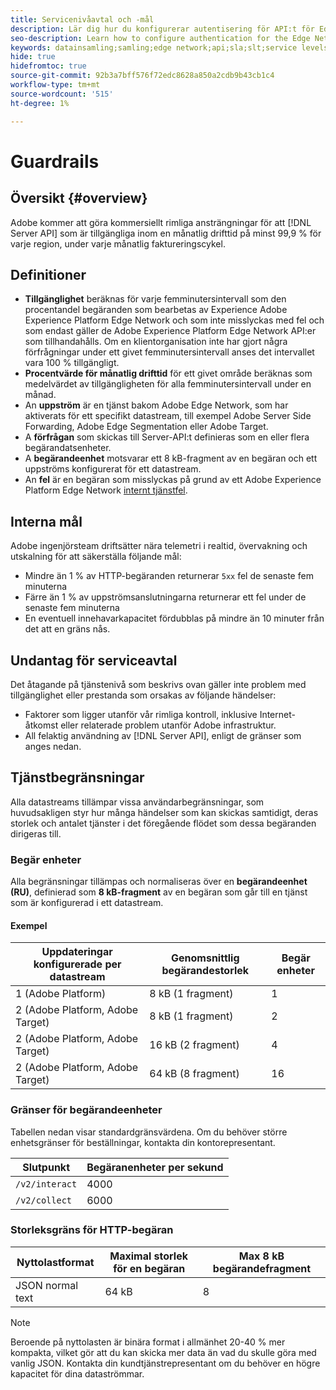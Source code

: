 ```yaml
---
title: Servicenivåavtal och -mål
description: Lär dig hur du konfigurerar autentisering för API:t för Edge Network Server
seo-description: Learn how to configure authentication for the Edge Network Server API
keywords: datainsamling;samling;edge network;api;sla;slt;service levels
hide: true
hidefromtoc: true
source-git-commit: 92b3a7bff576f72edc8628a850a2cdb9b43cb1c4
workflow-type: tm+mt
source-wordcount: '515'
ht-degree: 1%

---
```



# Guardrails

## Översikt {#overview}

Adobe kommer att göra kommersiellt rimliga ansträngningar för att [!DNL Server API] som är tillgängliga inom en månatlig drifttid på minst 99,9 % för varje region, under varje månatlig faktureringscykel.

## Definitioner

* **Tillgänglighet** beräknas för varje femminutersintervall som den procentandel begäranden som bearbetas av Experience Adobe Experience Platform Edge Network och som inte misslyckas med fel och som endast gäller de Adobe Experience Platform Edge Network API:er som tillhandahålls. Om en klientorganisation inte har gjort några förfrågningar under ett givet femminutersintervall anses det intervallet vara 100 % tillgängligt.
* **Procentvärde för månatlig drifttid** för ett givet område beräknas som medelvärdet av tillgängligheten för alla femminutersintervall under en månad.
* An **uppström** är en tjänst bakom Adobe Edge Network, som har aktiverats för ett specifikt datastream, till exempel Adobe Server Side Forwarding, Adobe Edge Segmentation eller Adobe Target.
* A **förfrågan** som skickas till Server-API:t definieras som en eller flera begärandatsenheter.
* A **begärandeenhet** motsvarar ett 8 kB-fragment av en begäran och ett uppströms konfigurerat för ett datastream.
* An **fel** är en begäran som misslyckas på grund av ett Adobe Experience Platform Edge Network [internt tjänstfel](error-handling.md).

## Interna mål

Adobe ingenjörsteam driftsätter nära telemetri i realtid, övervakning och utskalning för att säkerställa följande mål:

* Mindre än 1 % av HTTP-begäranden returnerar `5xx` fel de senaste fem minuterna
* Färre än 1 % av uppströmsanslutningarna returnerar ett fel under de senaste fem minuterna
* En eventuell innehavarkapacitet fördubblas på mindre än 10 minuter från det att en gräns nås.

## Undantag för serviceavtal

Det åtagande på tjänstenivå som beskrivs ovan gäller inte problem med tillgänglighet eller prestanda som orsakas av följande händelser:

* Faktorer som ligger utanför vår rimliga kontroll, inklusive Internet-åtkomst eller relaterade problem utanför Adobe infrastruktur.
* All felaktig användning av [!DNL Server API], enligt de gränser som anges nedan.

## Tjänstbegränsningar

Alla datastreams tillämpar vissa användarbegränsningar, som huvudsakligen styr hur många händelser som kan skickas samtidigt, deras storlek och antalet tjänster i det föregående flödet som dessa begäranden dirigeras till.

### Begär enheter

Alla begränsningar tillämpas och normaliseras över en **begärandeenhet (RU)**, definierad som **8 kB-fragment** av en begäran som går till en tjänst som är konfigurerad i ett datastream.

#### Exempel

| Uppdateringar konfigurerade per datastream | Genomsnittlig begärandestorlek | Begär enheter |
| --- | --- | --- |
| 1 (Adobe Platform) | 8 kB (1 fragment) | 1 |
| 2 (Adobe Platform, Adobe Target) | 8 kB (1 fragment) | 2 |
| 2 (Adobe Platform, Adobe Target) | 16 kB (2 fragment) | 4 |
| 2 (Adobe Platform, Adobe Target) | 64 kB (8 fragment) | 16 |

### Gränser för begärandeenheter

Tabellen nedan visar standardgränsvärdena. Om du behöver större enhetsgränser för beställningar, kontakta din kontorepresentant.

| Slutpunkt | Begäranenheter per sekund |
| --- | --- |
| `/v2/interact` | 4000 |
| `/v2/collect` | 6000 |


### Storleksgräns för HTTP-begäran

| Nyttolastformat | Maximal storlek för en begäran | Max 8 kB begärandefragment |
| --- | --- | --- |
| JSON normal text | 64 kB | 8 |


>[!NOTE]
>
>Beroende på nyttolasten är binära format i allmänhet 20-40 % mer kompakta, vilket gör att du kan skicka mer data än vad du skulle göra med vanlig JSON. Kontakta din kundtjänstrepresentant om du behöver en högre kapacitet för dina dataströmmar.

